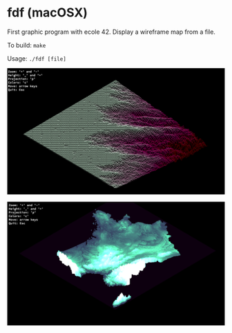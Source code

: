 # fdf (macOSX)
First graphic program with ecole 42. Display a wireframe map from a file.

To build: ```make```

Usage: ```./fdf [file]```

![alt text](https://github.com/Saxon116/fdf/blob/master/fdf%20screenshot.png)

![alt text](https://github.com/Saxon116/fdf/blob/master/france_screenshot_fdf.png)
